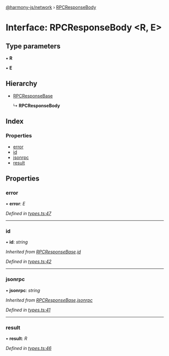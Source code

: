 [@harmony-js/network](../globals.md) › [RPCResponseBody](rpcresponsebody.md)

# Interface: RPCResponseBody <**R, E**>

## Type parameters

▪ **R**

▪ **E**

## Hierarchy

* [RPCResponseBase](rpcresponsebase.md)

  ↳ **RPCResponseBody**

## Index

### Properties

* [error](rpcresponsebody.md#error)
* [id](rpcresponsebody.md#id)
* [jsonrpc](rpcresponsebody.md#jsonrpc)
* [result](rpcresponsebody.md#result)

## Properties

###  error

• **error**: *E*

*Defined in [types.ts:47](https://github.com/FireStack-Lab/Harmony-sdk-core/blob/ad01043/packages/harmony-network/src/types.ts#L47)*

___

###  id

• **id**: *string*

*Inherited from [RPCResponseBase](rpcresponsebase.md).[id](rpcresponsebase.md#id)*

*Defined in [types.ts:42](https://github.com/FireStack-Lab/Harmony-sdk-core/blob/ad01043/packages/harmony-network/src/types.ts#L42)*

___

###  jsonrpc

• **jsonrpc**: *string*

*Inherited from [RPCResponseBase](rpcresponsebase.md).[jsonrpc](rpcresponsebase.md#jsonrpc)*

*Defined in [types.ts:41](https://github.com/FireStack-Lab/Harmony-sdk-core/blob/ad01043/packages/harmony-network/src/types.ts#L41)*

___

###  result

• **result**: *R*

*Defined in [types.ts:46](https://github.com/FireStack-Lab/Harmony-sdk-core/blob/ad01043/packages/harmony-network/src/types.ts#L46)*
